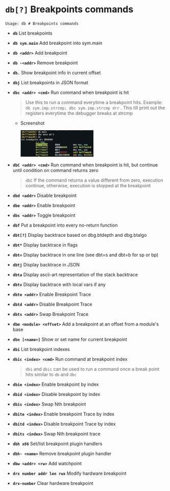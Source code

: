 <!-- TITLE: db -->

#  **`db[?]`** Breakpoints commands


```text
Usage: db # Breakpoints commands
```


- **`db`** List breakpoints
- **`db sym.main`** Add breakpoint into sym.main
- **`db <addr>`** Add breakpoint
- **`db -<addr>`** Remove breakpoint
- **`db.`** Show breakpoint info in current offset
- **`dbj`** List breakpoints in JSON format
- **`dbc <addr> <cmd>`** Run command when breakpoint is hit
  > Use this to run a command everytime a breakpoint hits. Example: `db sym.imp.strcmp; dbc sym.imp.strcmp drr` . This till print out the registers everytime the debugger breaks at strcmp
  - Screenshot

    <img src="/uploads/small-d/dbc.png" width="50%">

- **`dbC <addr> <cmd>`** Run command when breakpoint is hit, but continue until condition on command returns zero
	> `dbC` If the command returns a value different from zero, execution continue, otherwise, execution is stopped at the breakpoint
- **`dbd <addr>`** Disable breakpoint
- **`dbe <addr>`** Enable breakpoint
- **`dbs <addr>`** Toggle breakpoint
- **`dbf`** Put a breakpoint into every no-return function
- **`dbt[?]`** Display backtrace based on dbg.btdepth and dbg.btalgo
- **`dbt*`** Display backtrace in flags
- **`dbt=`** Display backtrace in one line (see dbt=s and dbt=b for sp or bp)
- **`dbtj`** Display backtrace in JSON
- **`dbta`** Display ascii-art representation of the stack backtrace
- **`dbtv`** Display backtrace with local vars if any
- **`dbte <addr>`** Enable Breakpoint Trace
- **`dbtd <addr>`** Disable Breakpoint Trace
- **`dbts <addr>`** Swap Breakpoint Trace
- **`dbm <module> <offset>`** Add a breakpoint at an offset from a module's base
- **`dbn [<name>]`** Show or set name for current breakpoint
- **`dbi`** List breakpoint indexes
- **`dbic <index> <cmd>`** Run command at breakpoint index
	> `dbi` and `dbic` can be used to run a command once a break point hits similar to `db` and `dbc`
- **`dbie <index>`** Enable breakpoint by index
- **`dbid <index>`** Disable breakpoint by index
- **`dbis <index>`** Swap Nth breakpoint
- **`dbite <index>`** Enable breakpoint Trace by index
- **`dbitd <index>`** Disable breakpoint Trace by index
- **`dbits <index>`** Swap Nth breakpoint trace
- **`dbh x86`** Set/list breakpoint plugin handlers
- **`dbh- <name>`** Remove breakpoint plugin handler
- **`dbw <addr> <rw>`** Add watchpoint
- **`drx number addr len rwx`** Modify hardware breakpoint
- **`drx-number`** Clear hardware breakpoint

<p hidden>db dbj dbc dbC dbd dbe dbs dbf dbt dbt* dbt=dbtj dbta dbtv dbte dbtd dbts dbm dbn dbi dbic dbie dbid dbis dbite dbitd dbits dbh dbh- dbw drx</p>